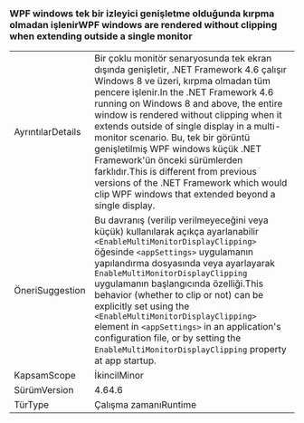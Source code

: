### <a name="wpf-windows-are-rendered-without-clipping-when-extending-outside-a-single-monitor"></a><span data-ttu-id="f9384-101">WPF windows tek bir izleyici genişletme olduğunda kırpma olmadan işlenir</span><span class="sxs-lookup"><span data-stu-id="f9384-101">WPF windows are rendered without clipping when extending outside a single monitor</span></span>

|   |   |
|---|---|
|<span data-ttu-id="f9384-102">Ayrıntılar</span><span class="sxs-lookup"><span data-stu-id="f9384-102">Details</span></span>|<span data-ttu-id="f9384-103">Bir çoklu monitör senaryosunda tek ekran dışında genişletir, .NET Framework 4.6 çalışır Windows 8 ve üzeri, kırpma olmadan tüm pencere işlenir.</span><span class="sxs-lookup"><span data-stu-id="f9384-103">In the .NET Framework 4.6 running on Windows 8 and above, the entire window is rendered without clipping when it extends outside of single display in a multi-monitor scenario.</span></span> <span data-ttu-id="f9384-104">Bu, tek bir görüntü genişletilmiş WPF windows küçük .NET Framework'ün önceki sürümlerden farklıdır.</span><span class="sxs-lookup"><span data-stu-id="f9384-104">This is different from previous versions of the .NET Framework which would clip WPF windows that extended beyond a single display.</span></span>|
|<span data-ttu-id="f9384-105">Öneri</span><span class="sxs-lookup"><span data-stu-id="f9384-105">Suggestion</span></span>|<span data-ttu-id="f9384-106">Bu davranış (verilip verilmeyeceğini veya küçük) kullanılarak açıkça ayarlanabilir <code>&lt;EnableMultiMonitorDisplayClipping&gt;</code> öğesinde <code>&lt;appSettings&gt;</code> uygulamanın yapılandırma dosyasında veya ayarlayarak <code>EnableMultiMonitorDisplayClipping</code> uygulamanın başlangıcında özelliği.</span><span class="sxs-lookup"><span data-stu-id="f9384-106">This behavior (whether to clip or not) can be explicitly set using the <code>&lt;EnableMultiMonitorDisplayClipping&gt;</code> element in <code>&lt;appSettings&gt;</code> in an application's configuration file, or by setting the <code>EnableMultiMonitorDisplayClipping</code> property at app startup.</span></span>|
|<span data-ttu-id="f9384-107">Kapsam</span><span class="sxs-lookup"><span data-stu-id="f9384-107">Scope</span></span>|<span data-ttu-id="f9384-108">İkincil</span><span class="sxs-lookup"><span data-stu-id="f9384-108">Minor</span></span>|
|<span data-ttu-id="f9384-109">Sürüm</span><span class="sxs-lookup"><span data-stu-id="f9384-109">Version</span></span>|<span data-ttu-id="f9384-110">4.6</span><span class="sxs-lookup"><span data-stu-id="f9384-110">4.6</span></span>|
|<span data-ttu-id="f9384-111">Tür</span><span class="sxs-lookup"><span data-stu-id="f9384-111">Type</span></span>|<span data-ttu-id="f9384-112">Çalışma zamanı</span><span class="sxs-lookup"><span data-stu-id="f9384-112">Runtime</span></span>|

